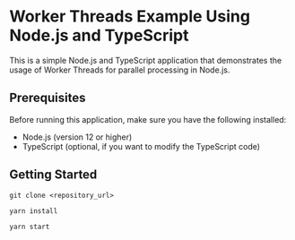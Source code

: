 # Worker Threads Example Using Node.js and TypeScript

This is a simple Node.js and TypeScript application that demonstrates the usage of Worker Threads for parallel processing in Node.js.

## Prerequisites

Before running this application, make sure you have the following installed:

- Node.js (version 12 or higher)
- TypeScript (optional, if you want to modify the TypeScript code)

## Getting Started

```shell
git clone <repository_url>

yarn install

yarn start